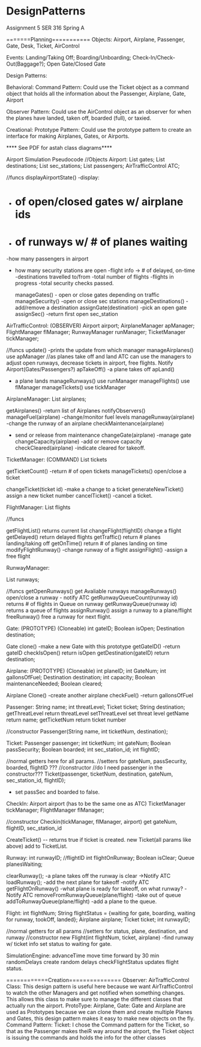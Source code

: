 # DesignPatterns
Assignment 5 SER 316 Spring A

=======Planning===========
Objects: Airport, Airplane, Passenger, Gate, Desk, Ticket, AirControl


Events: Landing/Taking Off; Boarding/Unboarding; Check-In/Check-Out(Baggage?); Open Gate/Closed Gate


Design Patterns: 

Behavioral: 
   Command Pattern: Could use the Ticket object as a command object that holds all the 
information about the Passenger, Airplane, Gate, Airport

   Observer Pattern: Could use the AirControl object as an observer for when the planes have landed, 
taken off, boarded (full), or taxied.

Creational: 
    Prototype Pattern: Could use the prototype pattern to create an interface for making Airplanes,
Gates, or Airports.

**** See PDF for astah class diagrams****

Airport Simulation Pseudocode
//Objects
Airport:
List<Gate> gates;
List<Destinations> destinations;
List<Security> sec_stations;
List<Passenger> passengers;
AirTrafficControl ATC;

//funcs
displayAirportState()
-display:
- # of open/closed gates w/ airplane ids
- # of runways w/ # of planes waiting
-how many passengers in airport
- how many security stations are open
-flight info -> # of delayed, on-time
-destinations travelled to/from
-total number of flights
-flights in progress
-total security checks passed.

     manageGates()
        - open or close gates depending on traffic
     manageSecurity()
        -open or close sec stations
     manageDestinations()
        -add/remove a destination
     assignGate(destination)
        -pick an open gate
     assignSec()
        -return first open sec_station

AirTrafficControl: (OBSERVER)
Airport airport;
AirplaneManager apManager;
FlightManager flManager;
RunwayManager runManager;
TicketManager tickManager;

//funcs
update()
-prints the update from which manager
manageAirplanes()
use apManager
//as planes take off and land ATC can use the managers to adjust open runways, decrease tickets in airport, free flights. Notify Airport(Gates/Passengers?)
apTakeOff()
-a plane takes off
apLand()
- a plane lands
manageRunways()
use runManager
manageFlights()
use flManager
manageTickets()
use tickManager





AirplaneManager:
List<Airplane> airplanes;

getAirplanes()
-return list of Airplanes
notifyObservers()
manageFuel(airplane)
-change/monitor fuel levels
manageRunway(airplane)
-change the runway of an airplane
checkMaintenance(airplane)
- send or release from maintenance
changeGate(airplane)
-manage gate
changeCapacity(airplane)
-add or remove capacity
checkCleared(airplane)
-indicate cleared for takeoff.

TicketManager: (COMMAND)
List<Ticket> tickets

getTicketCount()
-return # of open tickets
manageTickets()
open/close a ticket

changeTicket(ticket id)
-make a change to a ticket
generateNewTicket()
assign a new ticket number
cancelTicket()
-cancel a ticket.

FlightManager:
List<Flight> flights


//funcs

getFlightList()
returns current list
changeFlight(flightID)
change a flight
getDelayed()
return delayed flights
getTraffic()
return # planes landing/taking off
getOnTime()
return # of planes landing on time
modifyFlightRunway()
-change runway of a flight
assignFlight()
-assign a free flight

RunwayManager:

List<Runway> runways;


//funcs
getOpenRunways()
get Avaliable runways
manageRunways()
open/close a runway - notify ATC
getRunwayQueueCount(runway id)
returns # of flights in Queue on runway
getRunwayQueue(runway id)
returns a queue of flights
assignRunway()
assign a runway to a plane/flight
freeRunway()
free a runway for next flight.

Gate: (PROTOTYPE) (Cloneable)
int gateID;
Boolean isOpen;
Destination destination;

Gate clone()
-make a new Gate with this prototype
getGateID()
-return gateID
checkIsOpen()
return isOpen
getDestination(gateID)
return destination;

Airplane: (PROTOTYPE) (Cloneable)
int planeID;
int GateNum;
int gallonsOfFuel;
Destination destination;
int capacity;
Boolean maintenanceNeeded;
Boolean cleared;

Airplane Clone()
-create another airplane
checkFuel()
-return gallonsOfFuel


Passenger:
String name;
int threatLevel;
Ticket ticket;
String destination;
getThreatLevel
return threatLevel
setThreatLevel
set threat level
getName
return name;
getTicketNum
return ticket number

//constructor
Passenger(String name, int ticketNum, destination);


Ticket:
Passenger passenger;
int ticketNum;
int gateNum;
Boolean passSecurity;
Boolean boarded;
int sec_station_id;
int flightID;

//normal getters here for all params.
//setters for gateNum, passSecurity, boarded, flightID ???
//constructor
//do I need passenger in the constructor???
Ticket(passenger, ticketNum, destination, gateNum, sec_station_id, flightID);
- set passSec and boarded to false.

CheckIn:
Airport airport (has to be the same one as ATC)
TicketManager tickManager;
FlightManager flManager;


//constructor
Checkin(tickManager, flManager, airport)
get gateNum, flightID, sec_station_id

CreateTicket() -- returns true if ticket is created.
new Ticket(all params like above)
add to TicketList.


Runway:
int runwayID;
//flightID
int flightOnRunway;
Boolean isClear;
Queue planesWaiting;

clearRunway();
-a plane takes off the runway is clear
->Notify ATC
loadRunway();
-add the next plane for takeoff
-notify ATC
getFlightOnRunway()
-what plane is ready for takeoff, on what runway?
-Notify ATC
removeFromRunwayQueue(plane/flight)
-take out of queue
addToRunwayQueue(plane/flight)
-add a plane to the queue.

Flight:
int flightNum;
String flightStatus = {waiting for gate, boarding, waiting for runway, tookOff, landed};
Airplane airplane;
Ticket ticket;
int runwayID;

//normal getters for all params
//setters for status, plane, destination, and runway
//constructor
new Flight(int flightNum, ticket, airplane)
-find runway w/ ticket info
set status to waiting for gate.

SimulationEngine:
advanceTime
move time forward by 30 min
randomDelays
create random delays
checkFlightStatus
updates flight status.

============Creation===============
Observer: AirTrafficControl Class: This design pattern is useful here because we want AirTrafficControl 
to watch the other Managers and get notified when something changes. This allows this class to make
sure to manage the different classes that actually run the airport.
ProtoType: Airplane, Gate: Gate and Airplane are used as Prototypes because we can clone them and create
multiple Planes and Gates, this design pattern makes it easy to make new objects on the fly.
Command Pattern: Ticket: I chose the Command pattern for the Ticket, so that as the Passenger makes theiR
way around the airport, the Ticket object is issuing the commands and holds the info for the other classes
